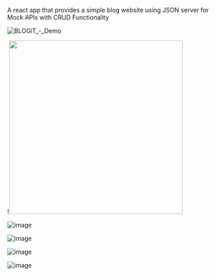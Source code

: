A react app that provides a simple blog website using JSON server for Mock APIs with CRUD Functionality

![BLOGiT_-_Demo](https://user-images.githubusercontent.com/33595080/180259955-d767a2db-becc-4c65-9c6e-24f994e8171c.gif)

!<img src="[https://camo.githubusercontent.com/...](https://user-images.githubusercontent.com/33595080/180259955-d767a2db-becc-4c65-9c6e-24f994e8171c.gif)" width="400" height="400" />

![image](https://user-images.githubusercontent.com/33595080/180248298-7f9bde3c-70f1-4c74-9ef7-c249c10b705e.png)

![image](https://user-images.githubusercontent.com/33595080/180248334-cdcc9a49-3681-4a55-9c63-6015640f4d3d.png)

![image](https://user-images.githubusercontent.com/33595080/180248362-7eef7e51-c08d-44f4-bba9-6a0c853c1d31.png)

![image](https://user-images.githubusercontent.com/33595080/180248416-231d8220-2e59-40ff-8153-499992fe8b77.png)
